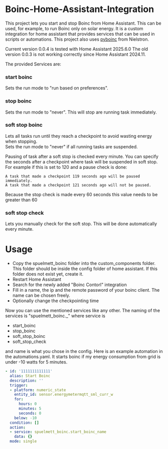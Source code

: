 # Boinc-Home-Assistant-Integration

This project lets you start and stop Boinc from Home Assistant. 
This can be used, for example, to run Boinc only on solar energy.
It is a custom integration for home assistant that provides services that can be used in scripts or automations.
This project also uses [pyboinc](https://github.com/nielstron/pyboinc/tree/dev/pyboinc) from Nielstron.

Current version 0.0.4 is tested with Home Assistant 2025.6.0
The old version 0.0.3 is not working correctly since Home Assistant 2024.11.

The provided Services are:

### start boinc
Sets the run mode to "run based on preferences".

### stop boinc
Sets the run mode to "never". This will stop are running task immediately.

### soft stop boinc
Lets all tasks run until they reach a checkpoint to avoid wasting energy when stopping.  
Sets the run mode to "never" if all running tasks are suspended. 

Pausing of task after a soft stop is checked every minute. You can specify the seconds after a checkpoint where task will be suspended in soft stop.
For example if this is set to 120 and a pause check is done:
```
A task that made a checkpoint 119 seconds ago will be paused immediately.
A task that made a checkpoint 121 seconds ago will not be paused.
```
Because the stop check is made every 60 seconds this value needs to be greater than 60

### soft stop check
Lets you manually check for the soft stop. This will be done automatically every minute.


# Usage
- Copy the spuelmett_boinc folder into the custom_components folder. This folder should be inside the config folder of home assistant. If this folder does not exist yet, create it. 
- Restart Home Assistant
- Search for the newly added "Boinc Contorl" integration
- Fill in a name, the ip and the remote password of your boinc client. The name can be chosen freely.
- Optionally change the checkpointing time 


Now you can use the mentioned services like any other. The naming of the services is "spuelmett_boinc.<service>_<name>" where service is 
- start_boinc
- stop_boinc
- soft_stop_boinc
- soft_stop_check

and name is what you chose in the config. Here is an example automation in the automations.yaml. It starts boinc if my energy consumption from grid is under -10 watts for 5 minutes. 
```yaml
- id: '1111111111111'
  alias: Start Boinc
  description: ''
  trigger:
  - platform: numeric_state
    entity_id: sensor.energymetermqtt_sml_curr_w
    for:
      hours: 0
      minutes: 5
      seconds: 0
    below: -10
  condition: []
  action:
  - service: spuelmett_boinc.start_boinc_name
    data: {}
  mode: single
```
